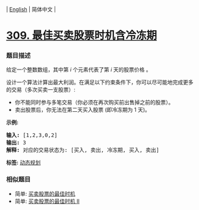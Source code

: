 | [English](README_EN.md) | 简体中文 |

# [309. 最佳买卖股票时机含冷冻期](https://leetcode-cn.com/problems/best-time-to-buy-and-sell-stock-with-cooldown)
 ### 题目描述
<p>给定一个整数数组，其中第<em>&nbsp;i</em>&nbsp;个元素代表了第&nbsp;<em>i</em>&nbsp;天的股票价格 。​</p>

<p>设计一个算法计算出最大利润。在满足以下约束条件下，你可以尽可能地完成更多的交易（多次买卖一支股票）:</p>

<ul>
	<li>你不能同时参与多笔交易（你必须在再次购买前出售掉之前的股票）。</li>
	<li>卖出股票后，你无法在第二天买入股票 (即冷冻期为 1 天)。</li>
</ul>

<p><strong>示例:</strong></p>

<pre><strong>输入:</strong> [1,2,3,0,2]
<strong>输出: </strong>3 
<strong>解释:</strong> 对应的交易状态为: [买入, 卖出, 冷冻期, 买入, 卖出]</pre>

**标签:**  [动态规划](https://leetcode-cn.com/tag/dynamic-programming) 
 ### 相似题目
- 简单:	[买卖股票的最佳时机](https://leetcode-cn.com/problems/best-time-to-buy-and-sell-stock) 
- 简单:	[买卖股票的最佳时机 II](https://leetcode-cn.com/problems/best-time-to-buy-and-sell-stock-ii) 
